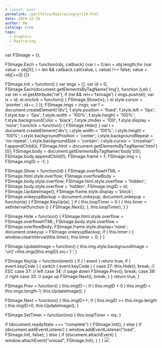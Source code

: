 ```yaml
---
# layout: post
permalink: /portfolio/Raytracing/prj14.html
date: 2019-12-10
author: XW
catalog: true
tags:
  - Graphics
  - Raytracing
---
```


<!-- <div>System Type: 64-bit OS, x64-based processor</div>
<div>Installed RAM: 16.0 GB(15.9 GB usable)</div>
<div>Processor: AMD Ryzen 9 3900X 12-Core Processor</div>
<div>Image resolution: 960*640</div>
<div>GI Bounce: 5</div>
<div>Sample per pixel Sample - 1024</div>
<div>Render Time: 0:12:21(24 thread using OpenMP)</div>
<div>Rendered using path tracing only</div> -->
<!-- <div>
    <img src="{{site.url}}/portfolio/Raytracing/prj14_ver1024.png" class="post-image" />
<div> -->
<!-- <script type="text/javascript" src="http://www.cemyuksel.com/scripts/fsimage.js"></script> -->
<script>
// fsimage script for showing images fullscreen
// by Cem Yuksel (www.cemyuksel.com) 2013
// 
// Usage:
//  -- Do the following for each image you'd like add the fullscreen functionality:
//  <img rel="fsimage" src="[image_file]">
//  -- Also make sure to include this script:
//  <script type="text/javascript" src="http://www.cemyuksel.com/scripts/fsimage.js"></script>

var FSImage = {};

FSImage.Each = function(obj, callback) {var i = 0,len = obj.length;for (var value = obj[0]; i < len && callback.call(value, i, value) !== false; value = obj[++i]) {}}

FSImage.Init = function()
{
	var imgs = [];
	var id = 0;
	FSImage.Each(document.getElementsByTagName('img'), function (i,el) {
		var rel = el.getAttribute('rel');
		if (rel && rel=='fsimage') {
			imgs.push(el);
			var ix = id;
			el.onclick = function() { FSImage.Show(ix); }
			el.style.cursor = 'pointer';
			id++;
		}
	});
	FSImage.imgs = imgs;
	var f = document.createElement('div');
	f.style.position = 'fixed';
	f.style.left   = '0px';
	f.style.top    = '0px';
	f.style.width  = '100%';
	f.style.height = '100%';
	f.style.backgroundColor = 'black';
	f.style.zIndex = '100';
	f.style.display = 'none';
	f.onclick = function() { FSImage.Hide() }
	var i = document.createElement('div');
	i.style.width  = '100%';
	i.style.height = '100%';
	i.style.backgroundPosition = 'center';
	i.style.backgroundRepeat = 'no-repeat';
	i.style.backgroundSize = 'contain';
	i.style.cursor = 'crosshair';
	f.appendChild(i);
	FSImage.html = document.getElementsByTagName('html')[0];
	FSImage.body = document.getElementsByTagName('body')[0];
	FSImage.body.appendChild(f);
	FSImage.frame = f;
	FSImage.img = i;
	FSImage.imgID = -1;
}

FSImage.Show = function(id)
{
	FSImage.overflowHTML = FSImage.html.style.overflow;
	FSImage.overflowBody = FSImage.body.style.overflow;
	FSImage.html.style.overflow = 'hidden';
	FSImage.body.style.overflow = 'hidden';
	FSImage.imgID = id;
	FSImage.UpdateImage();
	FSImage.frame.style.display = 'block';
	FSImage.onkeyupBackup = document.onkeyup;
	document.onkeyup = function(e) { FSImage.KeyUp(e); }
	if ( this.loopTimer > 0 ) {
		this.timer = setInterval(function () { FSImage.Next(); }, this.loopTimer);
	}
}

FSImage.Hide = function()
{
	FSImage.html.style.overflow = FSImage.overflowHTML;
	FSImage.body.style.overflow = FSImage.overflowBody;
	FSImage.frame.style.display='none';
	document.onkeyup = FSImage.onkeyupBackup;
	if ( this.timer ) {
		window.clearInterval(this.timer);
		this.timer = 0;
	}
}

FSImage.UpdateImage = function()
{
	this.img.style.backgroundImage = 'url('+this.imgs[this.imgID].src+')';
}

FSImage.KeyUp = function(event)
{
	if ( ! event ) return true;
	if ( event.keyCode ) {
		switch ( event.keyCode ) {
			case 27: this.Hide(); break; // ESC
			case 37: // left
			case 34:	// page down
				FSImage.Prev();
				break;
			case 39: // right
			case 33:	// page up
				FSImage.Next();
				break;
		}
	}
	return true;
}

FSImage.Prev = function()
{
	this.imgID--;
	if ( this.imgID < 0 ) this.imgID = this.imgs.length-1;
	this.UpdateImage();
}

FSImage.Next = function()
{
	this.imgID++;
	if ( this.imgID >= this.imgs.length ) this.imgID=0;
	this.UpdateImage();
}

FSImage.SetTimer = function(ms)
{
	this.loopTimer = ms;
}

if (document.readyState === "complete") {
	FSImage.Init();
} else {
	if (document.addEventListener) {
		window.addEventListener("load", FSImage.Init, false);
	} else {
		if (document.attachEvent) {
			window.attachEvent("onload", FSImage.Init);
		}
	}
}
</script>
<img rel="fsimage" src="{{site.url}}/portfolio/Raytracing/prj14_ver1024.png" class="post-image" />